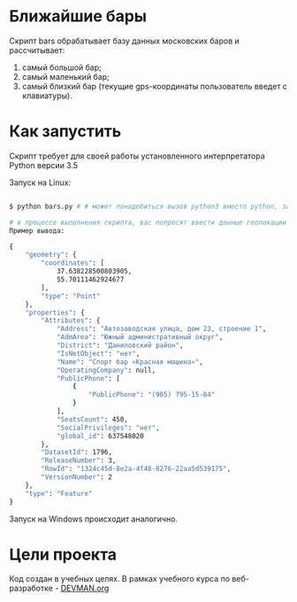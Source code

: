# Ближайшие бары

Скрипт bars обрабатывает базу данных московских баров и рассчитывает:
1. самый большой бар;
2. самый маленький бар;
3. самый близкий бар (текущие gps-координаты пользователь введет с клавиатуры).

# Как запустить

Скрипт требует для своей работы установленного интерпретатора Python версии 3.5

Запуск на Linux:

```bash

$ python bars.py # # может понадобиться вызов python3 вместо python, зависит от настроек операционной системы

# в процессе выполнения скрипта, вас попросят ввести данные геолокации и выбор из трех предложенных вариантов, после чего на экран выведет всю информацию по данному бару. 
Пример вывода:

{
    "geometry": {
        "coordinates": [
            37.638228500803905,
            55.70111462924677
        ],
        "type": "Point"
    },
    "properties": {
        "Attributes": {
            "Address": "Автозаводская улица, дом 23, строение 1",
            "AdmArea": "Южный административный округ",
            "District": "Даниловский район",
            "IsNetObject": "нет",
            "Name": "Спорт бар «Красная машина»",
            "OperatingCompany": null,
            "PublicPhone": [
                {
                    "PublicPhone": "(905) 795-15-84"
                }
            ],
            "SeatsCount": 450,
            "SocialPrivileges": "нет",
            "global_id": 637548020
        },
        "DatasetId": 1796,
        "ReleaseNumber": 3,
        "RowId": "1324c45d-8e2a-4f48-8276-22aa5d539175",
        "VersionNumber": 2
    },
    "type": "Feature"
}
```

Запуск на Windows происходит аналогично.

# Цели проекта

Код создан в учебных целях. В рамках учебного курса по веб-разработке - [DEVMAN.org](https://devman.org)
